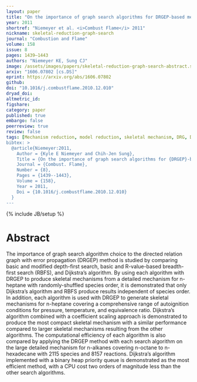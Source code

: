 ```yaml
---
layout: paper
title: "On the importance of graph search algorithms for DRGEP-based mechanism reduction methods"
year: 2011
shortref: "Niemeyer et al. <i>Combust Flame</i> 2011"
nickname: skeletal-reduction-graph-search
journal: "Combustion and Flame"
volume: 158
issue: 8
pages: 1439–1443
authors: "Niemeyer KE, Sung CJ"
image: /assets/images/papers/skeletal-reduction-graph-search-abstract.svg
arxiv: "1606.07802 [cs.DS]"
eprint: https://arxiv.org/abs/1606.07802
github:
doi: "10.1016/j.combustflame.2010.12.010"
dryad_doi:
altmetric_id:
figshare:
category: paper
published: true
embargo: false
peerreview: true
review: false
tags: [Mechanism reduction, model reduction, skeletal mechanism, DRG, DRGEP, graph search algorithm, Dijkstra's algorithm]
bibtex: >
  @article{Niemeyer:2011,
    Author = {Kyle E Niemeyer and Chih-Jen Sung},
    Title = {On the importance of graph search algorithms for {DRGEP}-based mechanism reduction methods},
    Journal = {Combust. Flame},
    Number = {8},
    Pages = {1439--1443},
    Volume = {158},
    Year = 2011,
    Doi = {10.1016/j.combustflame.2010.12.010}
  }
---
```

{% include JB/setup %}

# Abstract

The importance of graph search algorithm choice to the directed relation graph with error propagation (DRGEP) method is studied by comparing basic and modified depth-first search, basic and R-value-based breadth-first search (RBFS), and Dijkstra’s algorithm. By using each algorithm with DRGEP to produce skeletal mechanisms from a detailed mechanism for n-heptane with randomly-shuffled species order, it is demonstrated that only Dijkstra’s algorithm and RBFS produce results independent of species order. In addition, each algorithm is used with DRGEP to generate skeletal mechanisms for n-heptane covering a comprehensive range of autoignition conditions for pressure, temperature, and equivalence ratio. Dijkstra’s algorithm combined with a coefficient scaling approach is demonstrated to produce the most compact skeletal mechanism with a similar performance compared to larger skeletal mechanisms resulting from the other algorithms. The computational efficiency of each algorithm is also compared by applying the DRGEP method with each search algorithm on the large detailed mechanism for n-alkanes covering n-octane to n-hexadecane with 2115 species and 8157 reactions. Dijkstra’s algorithm implemented with a binary heap priority queue is demonstrated as the most efficient method, with a CPU cost two orders of magnitude less than the other search algorithms.
